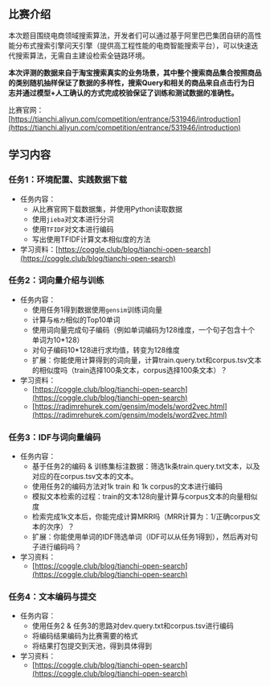 ## 比赛介绍

本次题目围绕电商领域搜索算法，开发者们可以通过基于阿里巴巴集团自研的高性能分布式搜索引擎问天引擎（提供高工程性能的电商智能搜索平台），可以快速迭代搜索算法，无需自主建设检索全链路环境。

 **本次评测的数据来自于淘宝搜索真实的业务场景，其中整个搜索商品集合按照商品的类别随机抽样保证了数据的多样性，搜索Query和相关的商品来自点击行为日志并通过模型+人工确认的方式完成校验保证了训练和测试数据的准确性。** 

比赛官网：[https://tianchi.aliyun.com/competition/entrance/531946/introduction](https://tianchi.aliyun.com/competition/entrance/531946/introduction)

## 学习内容

### 任务1：环境配置、实践数据下载

- 任务内容：
  - 从比赛官网下载数据集，并使用Python读取数据
  - 使用`jieba`对文本进行分词
  - 使用`TFIDF`对文本进行编码
  - 写出使用TFIDF计算文本相似度的方法
- 学习资料：[https://coggle.club/blog/tianchi-open-search](https://coggle.club/blog/tianchi-open-search)


### 任务2：词向量介绍与训练

- 任务内容：
  - 使用任务1得到数据使用`gensim`训练词向量
  - 计算与`格力`相似的Top10单词
  - 使用词向量完成句子编码（例如单词编码为128维度，一个句子包含十个单词为10*128）
  - 对句子编码10*128进行求均值，转变为128维度
  - 扩展：你能使用计算得到的词向量，计算train.query.txt和corpus.tsv文本的相似度吗（train选择100条文本，corpus选择100条文本）？
- 学习资料：
  - [https://coggle.club/blog/tianchi-open-search](https://coggle.club/blog/tianchi-open-search)
  - [https://radimrehurek.com/gensim/models/word2vec.html](https://radimrehurek.com/gensim/models/word2vec.html)

### 任务3：IDF与词向量编码
- 任务内容：
  - 基于任务2的编码 & 训练集标注数据：筛选1k条train.query.txt文本，以及对应的在corpus.tsv文本的文本。
  - 使用任务2的编码方法对1k train 和 1k corpus的文本进行编码
  - 模拟文本检索的过程：train的文本128向量计算与corpus文本的向量相似度
  - 检索完成1k文本后，你能完成计算MRR吗（MRR计算为：1/正确corpus文本的次序）？
  - 扩展：你能使用单词的IDF筛选单词（IDF可以从任务1得到），然后再对句子进行编码吗？
- 学习资料：
  - [https://coggle.club/blog/tianchi-open-search](https://coggle.club/blog/tianchi-open-search)


### 任务4：文本编码与提交
- 任务内容：
  - 使用任务2 & 任务3的思路对dev.query.txt和corpus.tsv进行编码
  - 将编码结果编码为比赛需要的格式
  - 将结果打包提交到天池，得到具体得到
- 学习资料：
  - [https://coggle.club/blog/tianchi-open-search](https://coggle.club/blog/tianchi-open-search)
